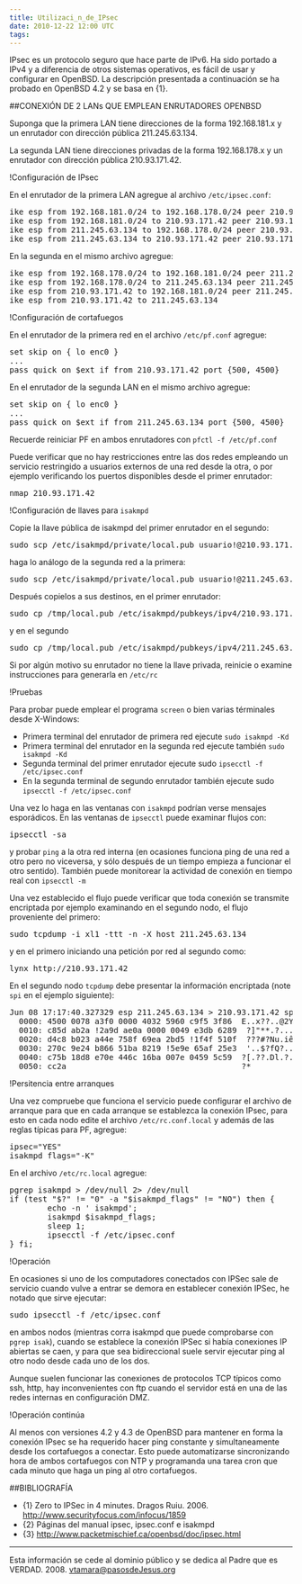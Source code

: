 ```yaml
---
title: Utilizaci_n_de_IPsec
date: 2010-12-22 12:00 UTC
tags:
---
```

IPsec es un protocolo seguro que hace parte de IPv6. Ha sido portado a IPv4 y a diferencia de otros sistemas operativos, es fácil de usar y configurar en OpenBSD. La descripción presentada a continuación se ha probado en OpenBSD 4.2 y se basa en {1}.

##CONEXIÓN DE 2 LANs QUE EMPLEAN ENRUTADORES OPENBSD

Suponga que la primera LAN tiene direcciones de la forma 192.168.181.x y un enrutador con dirección pública 211.245.63.134.

La segunda LAN tiene direcciones privadas de la forma 192.168.178.x y un enrutador con dirección pública 210.93.171.42.

!Configuración de IPsec

En el enrutador de la primera LAN agregue al archivo ```/etc/ipsec.conf```:

<pre>
ike esp from 192.168.181.0/24 to 192.168.178.0/24 peer 210.93.171.42
ike esp from 192.168.181.0/24 to 210.93.171.42 peer 210.93.171.42
ike esp from 211.245.63.134 to 192.168.178.0/24 peer 210.93.171.42
ike esp from 211.245.63.134 to 210.93.171.42 peer 210.93.171.42
</pre>

En la segunda en el mismo archivo agregue:

<pre>
ike esp from 192.168.178.0/24 to 192.168.181.0/24 peer 211.245.63.134
ike esp from 192.168.178.0/24 to 211.245.63.134 peer 211.245.63.134
ike esp from 210.93.171.42 to 192.168.181.0/24 peer 211.245.63.134
ike esp from 210.93.171.42 to 211.245.63.134
</pre>

!Configuración de cortafuegos

En el enrutador de la primera red en el archivo ```/etc/pf.conf``` agregue:

<pre>
set skip on { lo enc0 }
...
pass quick on $ext_if from 210.93.171.42 port {500, 4500}
</pre>

En el enrutador de la segunda LAN en el mismo archivo agregue:
<pre>
set skip on { lo enc0 }
...
pass quick on $ext_if from 211.245.63.134 port {500, 4500}
</pre>

Recuerde reiniciar PF en ambos enrutadores con ```pfctl -f /etc/pf.conf```

Puede verificar que no hay restricciones entre las dos redes empleando un servicio restringido a usuarios externos de una red desde la otra, o por ejemplo verificando los puertos disponibles desde el primer enrutador:
<pre>
nmap 210.93.171.42
</pre>

!Configuración de llaves para ```isakmpd```

Copie la llave pública de isakmpd del primer enrutador en el segundo:

<pre>
sudo scp /etc/isakmpd/private/local.pub usuario!@210.93.171.42:/tmp
</pre>
haga lo análogo de la segunda red a la primera:
<pre>
sudo scp /etc/isakmpd/private/local.pub usuario!@211.245.63.134:/tmp
</pre>

Después copielos a sus destinos, en el primer enrutador:

<pre>
sudo cp /tmp/local.pub /etc/isakmpd/pubkeys/ipv4/210.93.171.42
</pre>
y en el segundo
<pre>
sudo cp /tmp/local.pub /etc/isakmpd/pubkeys/ipv4/211.245.63.134
</pre>
Si por algún motivo su enrutador no tiene la llave privada, reinicie o examine instrucciones para generarla en ```/etc/rc```

!Pruebas

Para probar puede emplear el programa ```screen``` o bien varias términales desde X-Windows:

* Primera terminal del enrutador de primera red ejecute ```sudo isakmpd -Kd```
* Primera terminal del enrutador en la segunda red ejecute también ```sudo isakmpd -Kd```
* Segunda terminal del primer enrutador ejecute sudo ```ipsecctl -f /etc/ipsec.conf```
* En la segunda terminal de segundo enrutador también ejecute sudo ```ipsecctl -f /etc/ipsec.conf```

Una vez lo haga en las ventanas con ```isakmpd``` podrían verse mensajes esporádicos. En las ventanas de ```ipsecctl``` puede examinar flujos con:

<pre>
ipsecctl -sa
</pre>

y probar ```ping``` a la otra red interna (en ocasiones funciona ping de una red a otro pero no viceversa, y sólo después de un tiempo empieza a funcionar el otro sentido).   También puede monitorear la actividad
de conexión en tiempo real con ```ipsecctl -m```

Una vez establecido el flujo puede verificar que toda conexión se transmite encriptada por ejemplo examinando en el segundo nodo, el flujo proveniente del primero:

<pre>
sudo tcpdump -i xl1 -ttt -n -X host 211.245.63.134
</pre>

y en el primero iniciando una petición por red al segundo como:
<pre>
lynx http://210.93.171.42
</pre>

En el segundo nodo ```tcpdump``` debe presentar la información encriptada (note ```spi``` en el ejemplo siguiente):

<pre>
Jun 08 17:17:40.327329 esp 211.245.63.134 > 210.93.171.42 spi 0x2A9DAE0A seq 73 len 100
  0000: 4500 0078 a3f0 0000 4032 5960 c9f5 3f86  E..x??..@2Y`É??.
  0010: c85d ab2a !2a9d ae0a 0000 0049 e3db 6289  ?]"**.?....!I??b.
  0020: d4c8 b023 a44e 758f 69ea 2bd5 !1f4f 510f  ???#?Nu.iê+?.OQ.
  0030: 270c 9e24 b866 51ba 8219 !5e9e 65af 25e3  '..$?fQ?..^.e?%?
  0040: c75b 18d8 e70e 446c 16ba 007e 0459 5c59  ?[.??.Dl.?.~.Y\Y
  0050: cc2a                                     ?*
</pre>

!Persitencia entre arranques

Una vez compruebe que funciona el servicio puede configurar el archivo de arranque para que en cada arranque se establezca la conexión IPsec, para esto en cada nodo edite el archivo ```/etc/rc.conf.local``` y además de las reglas típicas para PF, agregue:
<pre>
ipsec="YES"
isakmpd_flags="-K"
</pre>

En el archivo ```/etc/rc.local``` agregue:

<pre>
pgrep isakmpd > /dev/null 2> /dev/null
if (test "$?" != "0" -a "$isakmpd_flags" != "NO") then {
        echo -n ' isakmpd';
        isakmpd $isakmpd_flags;
        sleep 1;
        ipsecctl -f /etc/ipsec.conf
} fi;
</pre>

!Operación

En  ocasiones si uno de los computadores conectados con IPSec sale de servicio cuando vulve a entrar se demora en establecer conexión IPSec, he notado que sirve ejecutar:

<pre>
sudo ipsecctl -f /etc/ipsec.conf
</pre>

en ambos nodos (mientras corra isakmpd que puede comprobarse con 
```pgrep isak```), cuando se establece la conexión IPSec si había conexiones IP
abiertas se caen, y para que sea bidireccional suele servir ejecutar ping
al otro nodo desde cada uno de los dos.

Aunque suelen funcionar las conexiones de protocolos TCP típicos como ssh, http, hay inconvenientes con ftp cuando el servidor está en una de las redes internas en configuración DMZ.

!Operación continúa

Al menos con versiones 4.2 y 4.3 de OpenBSD para mantener en forma la
conexión IPsec se ha requerido hacer ping constante y simultaneamente
desde los cortafuegos a conectar.   Esto puede automatizarse sincronizando hora de ambos cortafuegos con NTP y programanda una tarea cron que cada minuto que haga un ping al otro cortafuegos.


##BIBLIOGRAFÍA

* {1} Zero to IPSec in 4 minutes. Dragos Ruiu. 2006. http://www.securityfocus.com/infocus/1859
* {2} Páginas del manual ipsec, ipsec.conf e isakmpd
* {3} http://www.packetmischief.ca/openbsd/doc/ipsec.html

----
Esta información se cede al dominio público y se dedica al Padre que es VERDAD. 2008. vtamara@pasosdeJesus.org
